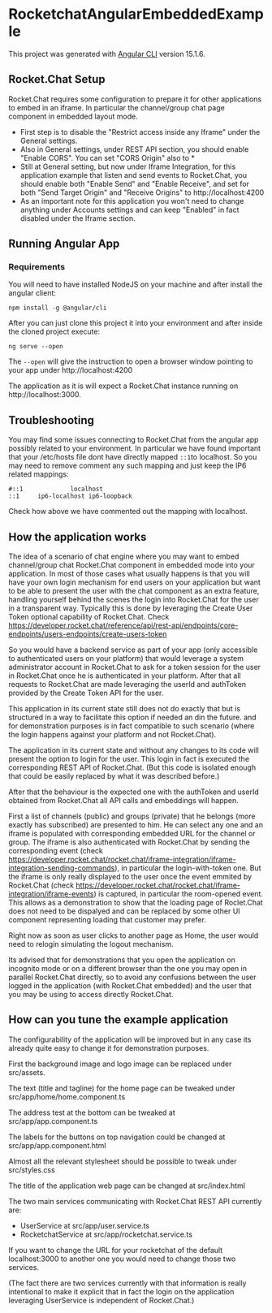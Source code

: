 # RocketchatAngularEmbeddedExample

This project was generated with [Angular CLI](https://github.com/angular/angular-cli) version 15.1.6.

## Rocket.Chat Setup

Rocket.Chat requires some configuration to prepare it for other applications to embed in an iframe. In particular the channel/group chat page component in embedded layout mode.

- First step is to disable the "Restrict access inside any Iframe" under the General settings.
- Also in General settings, under REST API section, you should enable "Enable CORS". You can set "CORS Origin" also to *
- Still at General setting, but now under Iframe Integration, for this application example that listen and send events to Rocket.Chat, you should enable both "Enable Send" and "Enable Receive", and set for both "Send Target Origin" and "Receive Origins" to http://localhost:4200
- As an important note for this application you won't need to change anything under Accounts settings and can keep "Enabled" in fact disabled under the Iframe section.

## Running Angular App

### Requirements

You will need to have installed NodeJS on your machine and after install the angular client:

```
npm install -g @angular/cli
```

After you can just clone this project it into your environment and after inside the cloned project execute:

```
ng serve --open
```

The `--open` will give the instruction to open a browser window pointing to your app under http://localhost:4200

The application as it is will expect a Rocket.Chat instance running on http://localhost:3000.

## Troubleshooting

You may find some issues connecting to Rocket.Chat from the angular app possibly related to your environment. In particular we have found important that your /etc/hosts file dont have directly mapped `::1`to localhost. So you may need to remove comment any such mapping and just keep the IP6 related mappings:

```
#::1             localhost
::1     ip6-localhost ip6-loopback
```

Check how above we have commented out the mapping with localhost.

## How the application works

The idea of a scenario of chat engine where you may want to embed channel/group chat Rocket.Chat component in embedded mode into your application.
In most of those cases what usually happens is that you will have your own login mechanism for end users on your application but want to be able to present the user with the chat component as an extra feature, handling yourself behind the scenes the login into Rocket.Chat for the user in a transparent way.
Typically this is done by leveraging the Create User Token optional capability of Rocket.Chat. Check https://developer.rocket.chat/reference/api/rest-api/endpoints/core-endpoints/users-endpoints/create-users-token

So you would have a backend service as part of your app (only accessible to authenticated users on your platform) that would leverage a system administrator account in Rocket.Chat to ask for a token session for the user in Rocket.Chat once he is authenticated in your platform. After that all requests to Rocket.Chat are made leveraging the userId and authToken provided by the Create Token API for the user.

This application in its current state still does not do exactly that but is structured in a way to facilitate this option if needed an din the future. and for demonstration purposes is in fact compatible to such scenario (where the login happens against your platform and not Rocket.Chat).

The application in its current state and without any changes to its code will present the option to login for the user. This login in fact is executed the corresponding REST API of Rocket.Chat. (But this code is isolated enough that could be easily replaced by what it was described before.)

After that the behaviour is the expected one with the authToken and userId obtained from Rocket.Chat all API calls and embeddings will happen.

First a list of channels (public) and groups (private) that he belongs (more exactly has subscribed) are presented to him. He can select any one and an iframe is populated with corresponding embedded URL for the channel or group. The iframe is also authenticated with Rocket.Chat by sending the corresponding event (check https://developer.rocket.chat/rocket.chat/iframe-integration/iframe-integration-sending-commands), in particular the login-with-token one. But the iframe is only really displayed to the user once the event emmited by Rocket.Chat (check https://developer.rocket.chat/rocket.chat/iframe-integration/iframe-events) is captured, in particular the room-opened event. This allows as a demonstration to show that the loading page of Roclet.Chat does not need to be dispalyed and can be replaced by some other UI component representing loading that customer may prefer.

Right now as soon as user clicks to another page as Home, the user would need to relogin simulating the logout mechanism.

Its advised that for demonstrations that you open the application on incognito mode or on a different browser than the one you may open in parallel Rocket.Chat directly, so to avoid any confusions between the user logged in the application (with Rocket.Chat embedded) and the user that you may be using to access directly Rocket.Chat.

## How can you tune the example application

The configurability of the application will be improved but in any case its already quite easy to change it for demonstration purposes.

First the background image and logo image can be replaced under src/assets.

The text (title and tagline) for the home page can be tweaked under src/app/home/home.component.ts

The address test at the bottom can be tweaked at src/app/app.component.ts

The labels for the buttons on top navigation could be changed at src/app/app.component.html

Almost all the relevant stylesheet should be possible to tweak under src/styles.css

The title of the application web page can be changed at src/index.html

The two main services communicating with Rocket.Chat REST API currently are:
- UserService at src/app/user.service.ts
- RocketchatService at src/app/rocketchat.service.ts

If you want to change the URL for your rocketchat of the default localhost:3000 to another one you would need to change those two services.

(The fact there are two services currently with that information is really intentional to make it explicit that in fact the login on the application leveraging UserService is independent of Rocket.Chat.)


